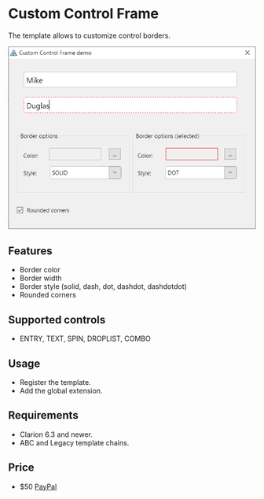 # Custom Control Frame
The template allows to customize control borders.

![ccf](https://github.com/mikeduglas/Custom-Control-Frame/blob/master/screenshots/ccf.png?raw=true)   

## Features
- Border color
- Border width
- Border style (solid, dash, dot, dashdot, dashdotdot)
- Rounded corners

## Supported controls
- ENTRY, TEXT, SPIN, DROPLIST, COMBO

## Usage
- Register the template.
- Add the global extension.

## Requirements
- Clarion 6.3 and newer.
- ABC and Legacy template chains.

## Price
- $50 [PayPal](https://www.paypal.me/mikeduglas?ppid=PPC000628&cnac=RU&rsta=ru_RU(ru_RU)&cust=8W29QJ6GKY9HS&unptid=75f96da6-24a4-11e9-ae2c-441ea14e9560&t=&cal=ff0291196b3f5&calc=ff0291196b3f5&calf=ff0291196b3f5&unp_tpcid=ppme-social-user-profile-created&page=main:email&pgrp=main:email&e=op&mchn=em&s=ci&mail=sys)
